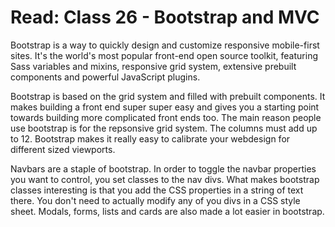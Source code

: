 # Read: Class 26 - Bootstrap and MVC

Bootstrap is a way to quickly design and customize responsive mobile-first sites. It's the world's most popular front-end open source toolkit, featuring Sass variables and mixins, responsive grid system, extensive prebuilt components and powerful JavaScript plugins.

Bootstrap is based on the grid system and filled with prebuilt components. It makes building a front end super super easy and gives you a starting point towards building more complicated front ends too. The main reason people use bootstrap is for the repsonsive grid system. The columns must add up to 12. Bootstrap makes it really easy to calibrate your webdesign for different sized viewports.

Navbars are a staple of bootstrap. In order to toggle the navbar properties you want to control, you set classes to the nav divs. What makes bootstrap classes interesting is that you add the CSS properties in a string of text there. You don't need to actually modify any of you divs in a CSS style sheet. Modals, forms, lists and cards are also made a lot easier in bootstrap.
